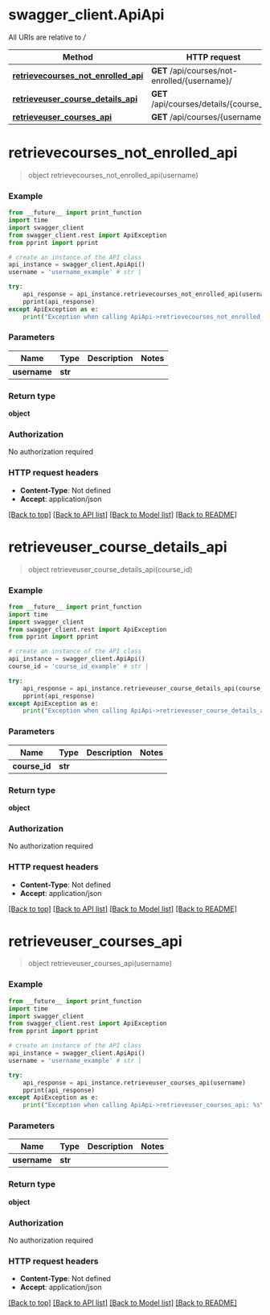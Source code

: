 # swagger_client.ApiApi

All URIs are relative to */*

Method | HTTP request | Description
------------- | ------------- | -------------
[**retrievecourses_not_enrolled_api**](ApiApi.md#retrievecourses_not_enrolled_api) | **GET** /api/courses/not-enrolled/{username}/ | 
[**retrieveuser_course_details_api**](ApiApi.md#retrieveuser_course_details_api) | **GET** /api/courses/details/{course_id}/ | 
[**retrieveuser_courses_api**](ApiApi.md#retrieveuser_courses_api) | **GET** /api/courses/{username}/ | 

# **retrievecourses_not_enrolled_api**
> object retrievecourses_not_enrolled_api(username)



### Example
```python
from __future__ import print_function
import time
import swagger_client
from swagger_client.rest import ApiException
from pprint import pprint

# create an instance of the API class
api_instance = swagger_client.ApiApi()
username = 'username_example' # str | 

try:
    api_response = api_instance.retrievecourses_not_enrolled_api(username)
    pprint(api_response)
except ApiException as e:
    print("Exception when calling ApiApi->retrievecourses_not_enrolled_api: %s\n" % e)
```

### Parameters

Name | Type | Description  | Notes
------------- | ------------- | ------------- | -------------
 **username** | **str**|  | 

### Return type

**object**

### Authorization

No authorization required

### HTTP request headers

 - **Content-Type**: Not defined
 - **Accept**: application/json

[[Back to top]](#) [[Back to API list]](../README.md#documentation-for-api-endpoints) [[Back to Model list]](../README.md#documentation-for-models) [[Back to README]](../README.md)

# **retrieveuser_course_details_api**
> object retrieveuser_course_details_api(course_id)



### Example
```python
from __future__ import print_function
import time
import swagger_client
from swagger_client.rest import ApiException
from pprint import pprint

# create an instance of the API class
api_instance = swagger_client.ApiApi()
course_id = 'course_id_example' # str | 

try:
    api_response = api_instance.retrieveuser_course_details_api(course_id)
    pprint(api_response)
except ApiException as e:
    print("Exception when calling ApiApi->retrieveuser_course_details_api: %s\n" % e)
```

### Parameters

Name | Type | Description  | Notes
------------- | ------------- | ------------- | -------------
 **course_id** | **str**|  | 

### Return type

**object**

### Authorization

No authorization required

### HTTP request headers

 - **Content-Type**: Not defined
 - **Accept**: application/json

[[Back to top]](#) [[Back to API list]](../README.md#documentation-for-api-endpoints) [[Back to Model list]](../README.md#documentation-for-models) [[Back to README]](../README.md)

# **retrieveuser_courses_api**
> object retrieveuser_courses_api(username)



### Example
```python
from __future__ import print_function
import time
import swagger_client
from swagger_client.rest import ApiException
from pprint import pprint

# create an instance of the API class
api_instance = swagger_client.ApiApi()
username = 'username_example' # str | 

try:
    api_response = api_instance.retrieveuser_courses_api(username)
    pprint(api_response)
except ApiException as e:
    print("Exception when calling ApiApi->retrieveuser_courses_api: %s\n" % e)
```

### Parameters

Name | Type | Description  | Notes
------------- | ------------- | ------------- | -------------
 **username** | **str**|  | 

### Return type

**object**

### Authorization

No authorization required

### HTTP request headers

 - **Content-Type**: Not defined
 - **Accept**: application/json

[[Back to top]](#) [[Back to API list]](../README.md#documentation-for-api-endpoints) [[Back to Model list]](../README.md#documentation-for-models) [[Back to README]](../README.md)

